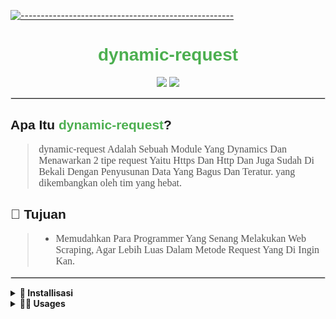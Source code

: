 <!DOCTYPE html>
<html>
<body>
  
<!-- Header dengan Divider -->
[![-----------------------------------------------------](https://raw.githubusercontent.com/andreasbm/readme/master/assets/lines/colored.png)](#table-of-contents)
<h1 style="text-align: center; font-family: Arial, sans-serif; color: #4CAF50;">dynamic-request</h1>

<!-- Badge -->
<p style="text-align: center;">
  <img src="https://img.shields.io/badge/AUTHOR-Selxyz-green.svg?style=for-the-badge&logo=github">
  <img src="https://img.shields.io/badge/AIOS-green.svg?style=for-the-badge&logo=apple">
</p>
<hr style="border: 1px solid #ddd;">

<!-- Apa Itu Aios -->
<h2 style="font-family: Arial, sans-serif;">Apa Itu <span style="color: #4CAF50;">dynamic-request</span>?</h2>
<blockquote style="font-size: 16px; font-family: Georgia, serif; color: #555;">
  dynamic-request Adalah Sebuah Module Yang Dynamics Dan Menawarkan 2 tipe request Yaitu Https Dan Http Dan Juga Sudah Di Bekali Dengan Penyusunan Data Yang Bagus Dan Teratur.</strong> yang dikembangkan oleh tim yang hebat.
</blockquote>

<!-- Tujuan -->
<h2 style="font-family: Arial, sans-serif;">🎯 Tujuan</h2>
<blockquote style="font-size: 16px; font-family: Georgia, serif; color: #555;">
  <ul>
    <li>Memudahkan Para Programmer Yang Senang Melakukan Web Scraping, Agar Lebih Luas Dalam Metode Request Yang Di Ingin Kan.</li>
  </ul>
</blockquote>
<hr style="border: 1px solid #ddd;">

<!-- Install dan Penggunaan -->
<details>
  <summary><strong>💾 Installisasi</strong></summary>

```bash
npm i dynamic-request
```

</details>
<details>
  <summary><strong>👨‍💻 Usages</strong></summary>
  
 ```javascript
const request = require('dynamic-request');

// Request menggunakan HTTPS
(async () => {
  try {
    const response = await request({
      request: 'https', // Memilih HTTPS
      method: 'GET',
      hostname: 'api.example.com',
      path: '/v1/data',
      headers: {
        'Authorization': 'Bearer your-token',
        'Accept': 'application/json',
      },
    });

    console.log('Response Data (HTTPS):', response);
  } catch (error) {
    console.error('Error (HTTPS):', error);
  }
})();

const request = require('dynamic-request');

// Request menggunakan HTTP
(async () => {
  try {
    const response = await request({
      request: 'http', // Memilih HTTP
      method: 'GET',
      hostname: 'example.com',
      path: '/',
      headers: {
        'Accept': 'text/html', // Meminta HTML
      },
    });

    console.log('Response Data (HTTP):', response);
  } catch (error) {
    console.error('Error (HTTP):', error);
  }
})();
 
</details>
<hr style="border: 1px solid #ddd;">
<!-- Developers --> 
<h2 style="font-family: Arial, sans-serif;">👥 Developers</h2> 
<blockquote style="font-size: 16px; font-family: Georgia, serif; color: #555;"> <p>Module ini dikembangkan oleh:</p>
<p><a href="https://wa.me/6282181938329" style="color: #4CAF50; text-decoration: none;"><strong>Selxyzz</strong></a></p> 
<p><em>Terima kasih telah menggunakan module kami!</em></p> 
</blockquote> 
<!-- Footer Divider -->

[![-----------------------------------------------------](https://raw.githubusercontent.com/andreasbm/readme/master/assets/lines/colored.png)](#table-of-contents)